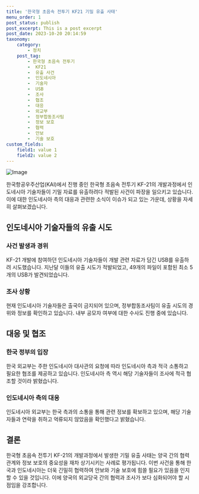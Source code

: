 ```yaml
---
title: '한국형 초음속 전투기 KF21 기밀 유출 사태'
menu_order: 1
post_status: publish
post_excerpt: This is a post excerpt
post_date: 2023-10-20 20:14:59
taxonomy:
    category:
        - 정치
    post_tag:
        - 한국형 초음속 전투기
        -  KF21
        -  유출 사건
        -  인도네시아
        -  기술자
        -  USB
        -  조사
        -  협조
        -  대응
        -  외교부
        -  정부합동조사팀
        -  정보 보호
        -  협력
        -  안보
        -  기술 보호
custom_fields:
    field1: value 1
    field2: value 2
---
```


![Image](https://imgnews.pstatic.net/image/021/2024/02/06/0002620152_001_20240206181601042.jpg?type=w647)


한국항공우주산업(KAI)에서 진행 중인 한국형 초음속 전투기 KF-21의 개발과정에서 인도네시아 기술자들이 기밀 자료를 유출하려다 적발된 사건이 파장을 일으키고 있습니다. 이에 대한 인도네시아 측의 대응과 관련한 소식이 이슈가 되고 있는 가운데, 상황을 자세히 살펴보겠습니다.

## 인도네시아 기술자들의 유출 시도

### 사건 발생과 경위
KF-21 개발에 참여하던 인도네시아 기술자들이 개발 관련 자료가 담긴 USB를 유출하려 시도했습니다. 지난달 이들의 유출 시도가 적발되었고, 49개의 파일이 포함된 최소 5개의 USB가 발견되었습니다.

### 조사 상황
현재 인도네시아 기술자들은 출국이 금지되어 있으며, 정부합동조사팀이 유출 시도의 경위와 정보를 확인하고 있습니다. 내부 공모자 여부에 대한 수사도 진행 중에 있습니다.

## 대응 및 협조

### 한국 정부의 입장
한국 외교부는 주한 인도네시아 대사관의 요청에 따라 인도네시아 측과 적극 소통하고 필요한 협조를 제공하고 있습니다. 인도네시아 측 역시 해당 기술자들이 조사에 적극 협조할 것이라 밝혔습니다.

### 인도네시아 측의 대응
인도네시아 외교부는 한국 측과의 소통을 통해 관련 정보를 확보하고 있으며, 해당 기술자들과 연락을 취하고 억류되지 않았음을 확인했다고 밝혔습니다.

## 결론

한국형 초음속 전투기 KF-21의 개발과정에서 발생한 기밀 유출 사태는 양국 간의 협력 관계와 정보 보호의 중요성을 재차 상기시키는 사례로 평가됩니다. 이번 사건을 통해 한국과 인도네시아는 더욱 긴밀히 협력하여 안보와 기술 보호에 힘쓸 필요가 있음을 인지할 수 있을 것입니다. 이에 양국의 외교당국 간의 협력과 조사가 보다 심화되어야 할 시점임을 강조합니다.
